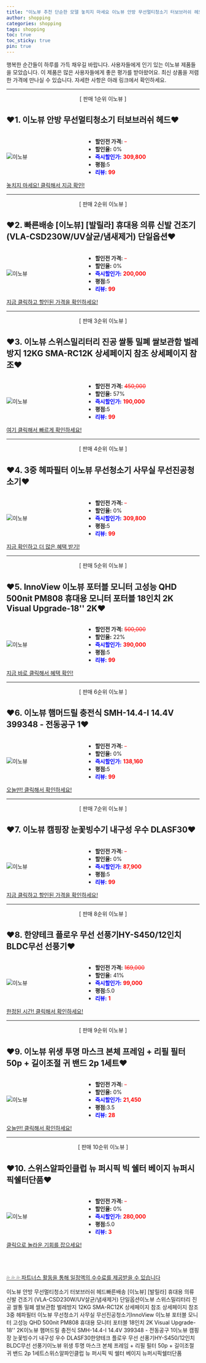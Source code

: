 ```yaml
---
title: "이노뷰 추천 단순한 모델 놓치지 마세요 이노뷰 안방 무선멀티청소기 터보브러쉬 헤드"
author: shopping
categories: shopping
tags: shopping
toc: true
toc_sticky: true
pin: true
---
```

행복한 순간들이 하루를 가득 채우길 바랍니다. 사용자들에게 인기 있는 이노뷰 제품들을 모았습니다. 이 제품은 많은 사용자들에게 좋은 평가를 받아왔어요. 최신 상품을 저렴한 가격에 만나실 수 있습니다. 자세한 사항은 아래 링크에서 확인하세요.

---
<p class="toplist" style="margin: 0 auto; display: block; width: fit-content;">[ 판매 1순위 이노뷰 ]</p>

<h2><strong>❤️1. 이노뷰 안방 무선멀티청소기 터보브러쉬 헤드❤️</strong></h2>

<div style="display: flex; align-items: center;">
    <div style="flex: 0.4;">
        <img src="https://thumbnail7.coupangcdn.com/thumbnails/remote/230x230ex/image/vendor_inventory/cc1f/f617bca0ae5461f48d37d1b914ee03b841d79d50f5eb6b6d00729d09474d.jpg" alt="이노뷰" style="max-width: 100%;">
    </div>
    <div style="flex: 0.6; margin-left: 10px;">
        <ul>
            <li><strong>할인전 가격:</strong> <del style="color: red;">-</del></li>
            <li><strong>할인율:</strong> 0%</li>
            <li><span style='color:blue'><strong>즉시할인가:</strong></span> <span style='color:red'><strong>309,800</strong></span></li>
            <li><strong>평점:</strong>5</li>
            <li><span style='color:blue'><strong>리뷰:</strong></span> <span style='color:red'><strong>99</strong></span></li>
        </ul>
    </div>
</div>
<div class="center">
    <a href="https://William4Davisa.github.io?lptag=AF9450613&subid=githubio&pageKey=7951921453&traceid=V0-153&itemId=21950404191&vendorItemId=88998189695" class="myButton">
        놓치지 마세요! 클릭해서 지금 확인!
    </a>
</div>


---
<p class="toplist" style="margin: 0 auto; display: block; width: fit-content;">[ 판매 2순위 이노뷰 ]</p>

<h2><strong>❤️2. 빠른배송 [이노뷰] [발릴라] 휴대용 의류 신발 건조기 (VLA-CSD230W/UV살균/냄새제거) 단일옵션❤️</strong></h2>

<div style="display: flex; align-items: center;">
    <div style="flex: 0.4;">
        <img src="https://thumbnail9.coupangcdn.com/thumbnails/remote/230x230ex/image/vendor_inventory/ddf8/862940517987c5d63bd78d839a020ea4343dfc6db5e9d002e85cf0ee9f43.jpeg" alt="이노뷰" style="max-width: 100%;">
    </div>
    <div style="flex: 0.6; margin-left: 10px;">
        <ul>
            <li><strong>할인전 가격:</strong> <del style="color: red;">-</del></li>
            <li><strong>할인율:</strong> 0%</li>
            <li><span style='color:blue'><strong>즉시할인가:</strong></span> <span style='color:red'><strong>200,000</strong></span></li>
            <li><strong>평점:</strong>5</li>
            <li><span style='color:blue'><strong>리뷰:</strong></span> <span style='color:red'><strong>99</strong></span></li>
        </ul>
    </div>
</div>
<div class="center">
    <a href="https://William4Davisa.github.io?lptag=AF9450613&subid=githubio&pageKey=6260711217&traceid=V0-153&itemId=12745571149&vendorItemId=81291401400" class="myButton">
        지금 클릭하고 할인된 가격을 확인하세요!
    </a>
</div>


---
<p class="toplist" style="margin: 0 auto; display: block; width: fit-content;">[ 판매 3순위 이노뷰 ]</p>

<h2><strong>❤️3. 이노뷰 스위스밀리터리 진공 쌀통 밀폐 쌀보관함 벌레방지 12KG SMA-RC12K 상세페이지 참조 상세페이지 참조❤️</strong></h2>

<div style="display: flex; align-items: center;">
    <div style="flex: 0.4;">
        <img src="https://thumbnail7.coupangcdn.com/thumbnails/remote/230x230ex/image/vendor_inventory/212d/4bf7250a595043821a2b86b05a41f4ee5e61c68ad48b62480673130a4a1a.jpg" alt="이노뷰" style="max-width: 100%;">
    </div>
    <div style="flex: 0.6; margin-left: 10px;">
        <ul>
            <li><strong>할인전 가격:</strong> <del style="color: red;">450,000</del></li>
            <li><strong>할인율:</strong> 57%</li>
            <li><span style='color:blue'><strong>즉시할인가:</strong></span> <span style='color:red'><strong>190,000</strong></span></li>
            <li><strong>평점:</strong>5</li>
            <li><span style='color:blue'><strong>리뷰:</strong></span> <span style='color:red'><strong>99</strong></span></li>
        </ul>
    </div>
</div>
<div class="center">
    <a href="https://William4Davisa.github.io?lptag=AF9450613&subid=githubio&pageKey=7635014773&traceid=V0-153&itemId=20272189728&vendorItemId=89252662726" class="myButton">
        여기 클릭해서 빠르게 확인하세요!
    </a>
</div>


---
<p class="toplist" style="margin: 0 auto; display: block; width: fit-content;">[ 판매 4순위 이노뷰 ]</p>

<h2><strong>❤️4. 3중 헤파필터 이노뷰 무선청소기 사무실 무선진공청소기❤️</strong></h2>

<div style="display: flex; align-items: center;">
    <div style="flex: 0.4;">
        <img src="https://thumbnail7.coupangcdn.com/thumbnails/remote/230x230ex/image/vendor_inventory/cc1f/f617bca0ae5461f48d37d1b914ee03b841d79d50f5eb6b6d00729d09474d.jpg" alt="이노뷰" style="max-width: 100%;">
    </div>
    <div style="flex: 0.6; margin-left: 10px;">
        <ul>
            <li><strong>할인전 가격:</strong> <del style="color: red;">-</del></li>
            <li><strong>할인율:</strong> 0%</li>
            <li><span style='color:blue'><strong>즉시할인가:</strong></span> <span style='color:red'><strong>309,800</strong></span></li>
            <li><strong>평점:</strong>5</li>
            <li><span style='color:blue'><strong>리뷰:</strong></span> <span style='color:red'><strong>99</strong></span></li>
        </ul>
    </div>
</div>
<div class="center">
    <a href="https://William4Davisa.github.io?lptag=AF9450613&subid=githubio&pageKey=7951920946&traceid=V0-153&itemId=21950402174&vendorItemId=88998188317" class="myButton">
        지금 확인하고 더 많은 혜택 받기!
    </a>
</div>


---
<p class="toplist" style="margin: 0 auto; display: block; width: fit-content;">[ 판매 5순위 이노뷰 ]</p>

<h2><strong>❤️5. InnoView 이노뷰 포터블 모니터 고성능 QHD 500nit PM808 휴대용 모니터 포터블 18인치 2K Visual Upgrade-18'' 2K❤️</strong></h2>

<div style="display: flex; align-items: center;">
    <div style="flex: 0.4;">
        <img src="https://thumbnail10.coupangcdn.com/thumbnails/remote/230x230ex/image/vendor_inventory/4847/9867202ccca9e4bc851381b341fa7dbb2cace9cca89b614051f6e00d2e1e.jpg" alt="이노뷰" style="max-width: 100%;">
    </div>
    <div style="flex: 0.6; margin-left: 10px;">
        <ul>
            <li><strong>할인전 가격:</strong> <del style="color: red;">500,000</del></li>
            <li><strong>할인율:</strong> 22%</li>
            <li><span style='color:blue'><strong>즉시할인가:</strong></span> <span style='color:red'><strong>390,000</strong></span></li>
            <li><strong>평점:</strong>5</li>
            <li><span style='color:blue'><strong>리뷰:</strong></span> <span style='color:red'><strong>99</strong></span></li>
        </ul>
    </div>
</div>
<div class="center">
    <a href="https://William4Davisa.github.io?lptag=AF9450613&subid=githubio&pageKey=7948046605&traceid=V0-153&itemId=21926442989&vendorItemId=88975780131" class="myButton">
        지금 바로 클릭해서 혜택 확인!
    </a>
</div>


---
<p class="toplist" style="margin: 0 auto; display: block; width: fit-content;">[ 판매 6순위 이노뷰 ]</p>

<h2><strong>❤️6. 이노뷰 햄머드릴 충전식 SMH-14.4-I 14.4V 399348 - 전동공구 1❤️</strong></h2>

<div style="display: flex; align-items: center;">
    <div style="flex: 0.4;">
        <img src="https://thumbnail9.coupangcdn.com/thumbnails/remote/230x230ex/image/vendor_inventory/cb6c/3b312339366402e785521ebb7a63f0e9100ced91e4a5eae52d1b6df21482.png" alt="이노뷰" style="max-width: 100%;">
    </div>
    <div style="flex: 0.6; margin-left: 10px;">
        <ul>
            <li><strong>할인전 가격:</strong> <del style="color: red;">-</del></li>
            <li><strong>할인율:</strong> 0%</li>
            <li><span style='color:blue'><strong>즉시할인가:</strong></span> <span style='color:red'><strong>138,160</strong></span></li>
            <li><strong>평점:</strong>5</li>
            <li><span style='color:blue'><strong>리뷰:</strong></span> <span style='color:red'><strong>99</strong></span></li>
        </ul>
    </div>
</div>
<div class="center">
    <a href="https://William4Davisa.github.io?lptag=AF9450613&subid=githubio&pageKey=4863824636&traceid=V0-153&itemId=6312172358&vendorItemId=89464002256" class="myButton">
        오늘만! 클릭해서 확인하세요!
    </a>
</div>


---
<p class="toplist" style="margin: 0 auto; display: block; width: fit-content;">[ 판매 7순위 이노뷰 ]</p>

<h2><strong>❤️7. 이노뷰 캠핑장 눈꽃빙수기 내구성 우수 DLASF30❤️</strong></h2>

<div style="display: flex; align-items: center;">
    <div style="flex: 0.4;">
        <img src="https://thumbnail8.coupangcdn.com/thumbnails/remote/230x230ex/image/vendor_inventory/9cf8/8c6a81569a8e8ec75acddd52027b2fd6350631578bd4243950a665b0a840.jpg" alt="이노뷰" style="max-width: 100%;">
    </div>
    <div style="flex: 0.6; margin-left: 10px;">
        <ul>
            <li><strong>할인전 가격:</strong> <del style="color: red;">-</del></li>
            <li><strong>할인율:</strong> 0%</li>
            <li><span style='color:blue'><strong>즉시할인가:</strong></span> <span style='color:red'><strong>87,900</strong></span></li>
            <li><strong>평점:</strong>5</li>
            <li><span style='color:blue'><strong>리뷰:</strong></span> <span style='color:red'><strong>99</strong></span></li>
        </ul>
    </div>
</div>
<div class="center">
    <a href="https://William4Davisa.github.io?lptag=AF9450613&subid=githubio&pageKey=7951732539&traceid=V0-153&itemId=21949650892&vendorItemId=88997442500" class="myButton">
        지금 클릭하고 할인된 가격을 확인하세요!
    </a>
</div>


---
<p class="toplist" style="margin: 0 auto; display: block; width: fit-content;">[ 판매 8순위 이노뷰 ]</p>

<h2><strong>❤️8. 한양테크 플로우 무선 선풍기HY-S450/12인치 BLDC무선 선풍기❤️</strong></h2>

<div style="display: flex; align-items: center;">
    <div style="flex: 0.4;">
        <img src="https://thumbnail8.coupangcdn.com/thumbnails/remote/230x230ex/image/vendor_inventory/e0e1/f09edba4d4ff231caeeb13bedb19749e15a9f057690a735d14c9bfd6155a.jpg" alt="이노뷰" style="max-width: 100%;">
    </div>
    <div style="flex: 0.6; margin-left: 10px;">
        <ul>
            <li><strong>할인전 가격:</strong> <del style="color: red;">169,000</del></li>
            <li><strong>할인율:</strong> 41%</li>
            <li><span style='color:blue'><strong>즉시할인가:</strong></span> <span style='color:red'><strong>99,000</strong></span></li>
            <li><strong>평점:</strong>5.0</li>
            <li><span style='color:blue'><strong>리뷰:</strong></span> <span style='color:red'><strong>1</strong></span></li>
        </ul>
    </div>
</div>
<div class="center">
    <a href="https://William4Davisa.github.io?lptag=AF9450613&subid=githubio&pageKey=6514368876&traceid=V0-153&itemId=14403140604&vendorItemId=81647218890" class="myButton">
        한정된 시간! 클릭해서 확인하세요!
    </a>
</div>


---
<p class="toplist" style="margin: 0 auto; display: block; width: fit-content;">[ 판매 9순위 이노뷰 ]</p>

<h2><strong>❤️9. 이노뷰 위생 투명 마스크 본체 프레임 + 리필 필터 50p + 길이조절 귀 밴드 2p 1세트❤️</strong></h2>

<div style="display: flex; align-items: center;">
    <div style="flex: 0.4;">
        <img src="https://thumbnail9.coupangcdn.com/thumbnails/remote/230x230ex/image/retail/images/2021/06/10/14/7/50cdc623-19b6-41ce-9f11-cb834d1e4343.jpg" alt="이노뷰" style="max-width: 100%;">
    </div>
    <div style="flex: 0.6; margin-left: 10px;">
        <ul>
            <li><strong>할인전 가격:</strong> <del style="color: red;">-</del></li>
            <li><strong>할인율:</strong> 0%</li>
            <li><span style='color:blue'><strong>즉시할인가:</strong></span> <span style='color:red'><strong>21,450</strong></span></li>
            <li><strong>평점:</strong>3.5</li>
            <li><span style='color:blue'><strong>리뷰:</strong></span> <span style='color:red'><strong>28</strong></span></li>
        </ul>
    </div>
</div>
<div class="center">
    <a href="https://William4Davisa.github.io?lptag=AF9450613&subid=githubio&pageKey=5654318230&traceid=V0-153&itemId=9262333921&vendorItemId=76547904480" class="myButton">
        오늘만! 클릭해서 확인하세요!
    </a>
</div>


---
<p class="toplist" style="margin: 0 auto; display: block; width: fit-content;">[ 판매 10순위 이노뷰 ]</p>

<h2><strong>❤️10. 스위스알파인클럽 뉴 퍼시픽 빅 쉘터 베이지 뉴퍼시픽쉘터단품❤️</strong></h2>

<div style="display: flex; align-items: center;">
    <div style="flex: 0.4;">
        <img src="https://thumbnail10.coupangcdn.com/thumbnails/remote/230x230ex/image/vendor_inventory/efd2/e4e0dddf35375a3b6325f4df223e630a7f32d39ca4b6a32de51f3026c1c8.jpg" alt="이노뷰" style="max-width: 100%;">
    </div>
    <div style="flex: 0.6; margin-left: 10px;">
        <ul>
            <li><strong>할인전 가격:</strong> <del style="color: red;">-</del></li>
            <li><strong>할인율:</strong> 0%</li>
            <li><span style='color:blue'><strong>즉시할인가:</strong></span> <span style='color:red'><strong>280,000</strong></span></li>
            <li><strong>평점:</strong>5.0</li>
            <li><span style='color:blue'><strong>리뷰:</strong></span> <span style='color:red'><strong>3</strong></span></li>
        </ul>
    </div>
</div>
<div class="center">
    <a href="https://William4Davisa.github.io?lptag=AF9450613&subid=githubio&pageKey=6595492508&traceid=V0-153&itemId=22901829263&vendorItemId=89936333398" class="myButton">
        클릭으로 놀라운 기회를 잡으세요!
    </a>
</div>

<br><br><br>[💦 💦 💦 파트너스 활동을 통해 일정액의 수수료를 제공받을 수 있습니다](https://link.coupang.com/a/bcpT2c)<br><br>이노뷰 안방 무선멀티청소기 터보브러쉬 헤드빠른배송 [이노뷰] [발릴라] 휴대용 의류 신발 건조기 (VLA-CSD230W/UV살균/냄새제거) 단일옵션이노뷰 스위스밀리터리 진공 쌀통 밀폐 쌀보관함 벌레방지 12KG SMA-RC12K 상세페이지 참조 상세페이지 참조3중 헤파필터 이노뷰 무선청소기 사무실 무선진공청소기InnoView 이노뷰 포터블 모니터 고성능 QHD 500nit PM808 휴대용 모니터 포터블 18인치 2K Visual Upgrade-18'' 2K이노뷰 햄머드릴 충전식 SMH-14.4-I 14.4V 399348 - 전동공구 1이노뷰 캠핑장 눈꽃빙수기 내구성 우수 DLASF30한양테크 플로우 무선 선풍기HY-S450/12인치 BLDC무선 선풍기이노뷰 위생 투명 마스크 본체 프레임 + 리필 필터 50p + 길이조절 귀 밴드 2p 1세트스위스알파인클럽 뉴 퍼시픽 빅 쉘터 베이지 뉴퍼시픽쉘터단품